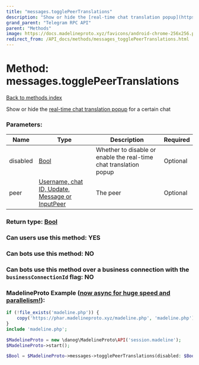 ```yaml
---
title: "messages.togglePeerTranslations"
description: "Show or hide the [real-time chat translation popup](https://core.telegram.org/api/translation) for a certain chat"
grand_parent: "Telegram RPC API"
parent: "Methods"
image: https://docs.madelineproto.xyz/favicons/android-chrome-256x256.png
redirect_from: /API_docs/methods/messages_togglePeerTranslations.html
---
```

# Method: messages.togglePeerTranslations
[Back to methods index](index.html)



Show or hide the [real-time chat translation popup](https://core.telegram.org/api/translation) for a certain chat

### Parameters:

| Name     |    Type       | Description | Required |
|----------|---------------|-------------|----------|
|disabled|[Bool](/API_docs/types/Bool.html) | Whether to disable or enable the real-time chat translation popup | Optional|
|peer|[Username, chat ID, Update, Message or InputPeer](/API_docs/types/InputPeer.html) | The peer | Optional|


### Return type: [Bool](/API_docs/types/Bool.html)

### Can users use this method: **YES**


### Can bots use this method: **NO**


### Can bots use this method over a business connection with the `businessConnectionId` flag: **NO**


### MadelineProto Example ([now async for huge speed and parallelism!](https://docs.madelineproto.xyz/docs/ASYNC.html)):


```php
if (!file_exists('madeline.php')) {
    copy('https://phar.madelineproto.xyz/madeline.php', 'madeline.php');
}
include 'madeline.php';

$MadelineProto = new \danog\MadelineProto\API('session.madeline');
$MadelineProto->start();

$Bool = $MadelineProto->messages->togglePeerTranslations(disabled: $Bool, peer: $InputPeer, );
```

